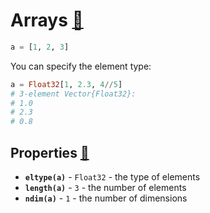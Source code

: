 # Arrays [📝](https://docs.julialang.org/en/v1/manual/arrays/)

```julia
a = [1, 2, 3]
```

You can specify the element type:

```julia
a = Float32[1, 2.3, 4//5]
# 3-element Vector{Float32}:
# 1.0
# 2.3
# 0.8
```

## Properties [📝](https://docs.julialang.org/en/v1/manual/arrays/#Basic-Functions)

- **`eltype(a)`** - `Float32` - the type of elements
- **`length(a)`** - `3` - the number of elements
- **`ndim(a)`** - `1` - the number of dimensions
